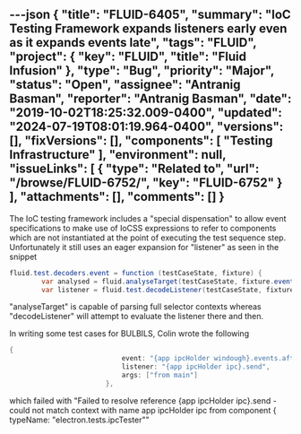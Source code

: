 ---json
{
  "title": "FLUID-6405",
  "summary": "IoC Testing Framework expands listeners early even as it expands events late",
  "tags": "FLUID",
  "project": {
    "key": "FLUID",
    "title": "Fluid Infusion"
  },
  "type": "Bug",
  "priority": "Major",
  "status": "Open",
  "assignee": "Antranig Basman",
  "reporter": "Antranig Basman",
  "date": "2019-10-02T18:25:32.009-0400",
  "updated": "2024-07-19T08:01:19.964-0400",
  "versions": [],
  "fixVersions": [],
  "components": [
    "Testing Infrastructure"
  ],
  "environment": null,
  "issueLinks": [
    {
      "type": "Related to",
      "url": "/browse/FLUID-6752/",
      "key": "FLUID-6752"
    }
  ],
  "attachments": [],
  "comments": []
}
---
The IoC testing framework includes a "special dispensation" to allow event specifications to make use of IoCSS expressions to refer to components which are not instantiated at the point of executing the test sequence step. Unfortunately it still uses an eager expansion for "listener" as seen in the snippet

```java
fluid.test.decoders.event = function (testCaseState, fixture) {
        var analysed = fluid.analyseTarget(testCaseState, fixture.event, "events");
        var listener = fluid.test.decodeListener(testCaseState, fixture);
```

"analyseTarget" is capable of parsing full selector contexts whereas "decodeListener" will attempt to evaluate the listener there and then.

In writing some test cases for BULBILS, Colin wrote the following

```java
{
                            event: "{app ipcHolder windough}.events.afterShow",
                            listener: "{app ipcHolder ipc}.send",
                            args: ["from main"]
                        },
```

which failed with "Failed to resolve reference {app ipcHolder ipc}.send - could not match context with name app ipcHolder ipc from component { typeName: "electron.tests.ipcTester""

        
